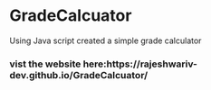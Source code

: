 # GradeCalcuator
Using Java script created a simple grade calculator 
<h3>vist the website here:https://rajeshwariv-dev.github.io/GradeCalcuator/<h3>
